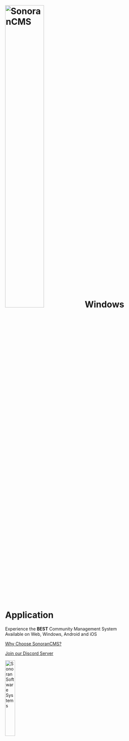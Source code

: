 # [<img width=50% src="https://sonoransoftware.com/assets/images/sonorancms/cms-text-trans.png" title="SonoranCMS" alt="SonoranCMS">](https://info.sonorancms.com/why-choose-sonoran-cms/why-choose-sonoran-cms) Windows Application

Experience the **BEST** Community Management System  
Available on Web, Windows, Android and iOS

[Why Choose SonoranCMS?](https://info.sonorancms.com/why-choose-sonoran-cms/why-choose-sonoran-cms)  

[Join our Discord Server](https://Discord.SonoranSoftware.com)  

<a href="https://sonoran.software" target="_blank"><img width=25% src="https://sonoransoftware.com/assets/images/logos/logo_blue_white.png" title="Sonoran Software Website" alt="Sonoran Software Systems"></a>
